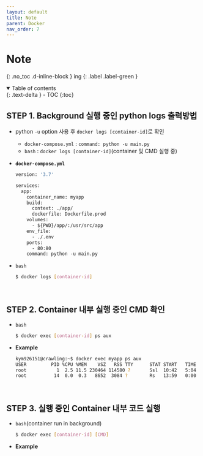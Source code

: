 ```yaml
---
layout: default
title: Note
parent: Docker
nav_order: 7
---
```


# Note
{: .no_toc .d-inline-block }
ing
{: .label .label-green }

<details open markdown="block">
  <summary>
    Table of contents
  </summary>
  {: .text-delta }
- TOC
{:toc}
</details>
<!------------------------------------ STEP ------------------------------------>

## STEP 1. Background 실행 중인 python logs 출력방법

* python `-u` option 사용 후 `docker logs [container-id]`로 확인

  * `docker-compose.yml` : `command: python -u main.py`
  * `bash` : `docker logs [container-id]`(container 및 CMD 실행 중)
  
* **`docker-compose.yml`**

  ```dockerfile
  version: '3.7'
  
  services:
    app:
      container_name: myapp
      build:
        context: ./app/
        dockerfile: Dockerfile.prod
      volumes:
        - ${PWD}/app/:/usr/src/app
      env_file:
        - ./.env
      ports:
        - 80:80
      command: python -u main.py
  ```
  
* `bash`

  ```bash
  $ docker logs [container-id]
  ```

  

<br>

<!------------------------------------ STEP ------------------------------------>

## STEP 2. Container 내부 실행 중인 CMD 확인

* `bash`

  ```bash
  $ docker exec [container-id] ps aux
  ```
  
* **Example**

  ```bash
  kym926151@crawling:~$ docker exec myapp ps aux
  USER         PID %CPU %MEM    VSZ   RSS TTY      STAT START   TIME COMMAND
  root           1  2.5 11.5 230464 114580 ?       Ssl  10:42   5:04 python -u main.py
  root          14  0.0  0.3   8652  3084 ?        Rs   13:59   0:00 ps aux
  ```
  



<br>

<!------------------------------------ STEP ------------------------------------>

## STEP 3. 실행 중인 Container 내부 코드 실행

* `bash`(container run in background)

  ```bash
  $ docker exec [container-id] [CMD]
  ```

* **Example**

  ```bash
  ```

  

<br>

